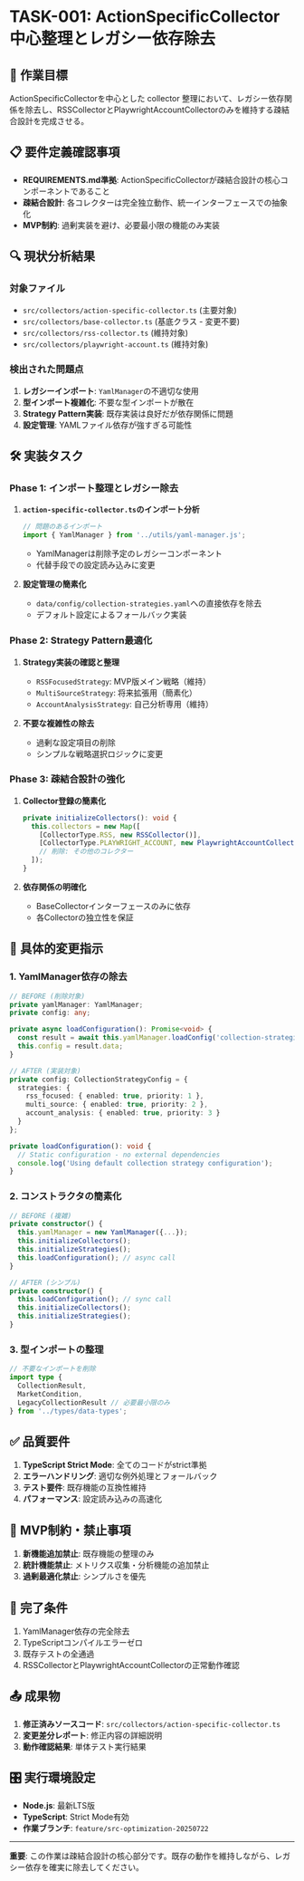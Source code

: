 # TASK-001: ActionSpecificCollector中心整理とレガシー依存除去

## 🎯 作業目標
ActionSpecificCollectorを中心とした collector 整理において、レガシー依存関係を除去し、RSSCollectorとPlaywrightAccountCollectorのみを維持する疎結合設計を完成させる。

## 📋 要件定義確認事項
- **REQUIREMENTS.md準拠**: ActionSpecificCollectorが疎結合設計の核心コンポーネントであること
- **疎結合設計**: 各コレクターは完全独立動作、統一インターフェースでの抽象化
- **MVP制約**: 過剰実装を避け、必要最小限の機能のみ実装

## 🔍 現状分析結果
### 対象ファイル
- `src/collectors/action-specific-collector.ts` (主要対象)
- `src/collectors/base-collector.ts` (基底クラス - 変更不要)
- `src/collectors/rss-collector.ts` (維持対象)
- `src/collectors/playwright-account.ts` (維持対象)

### 検出された問題点
1. **レガシーインポート**: `YamlManager`の不適切な使用
2. **型インポート複雑化**: 不要な型インポートが散在
3. **Strategy Pattern実装**: 既存実装は良好だが依存関係に問題
4. **設定管理**: YAMLファイル依存が強すぎる可能性

## 🛠️ 実装タスク

### Phase 1: インポート整理とレガシー除去
1. **`action-specific-collector.ts`のインポート分析**
   ```typescript
   // 問題のあるインポート
   import { YamlManager } from '../utils/yaml-manager.js';
   ```
   - YamlManagerは削除予定のレガシーコンポーネント
   - 代替手段での設定読み込みに変更

2. **設定管理の簡素化**
   - `data/config/collection-strategies.yaml`への直接依存を除去
   - デフォルト設定によるフォールバック実装

### Phase 2: Strategy Pattern最適化
1. **Strategy実装の確認と整理**
   - `RSSFocusedStrategy`: MVP版メイン戦略（維持）
   - `MultiSourceStrategy`: 将来拡張用（簡素化）
   - `AccountAnalysisStrategy`: 自己分析専用（維持）

2. **不要な複雑性の除去**
   - 過剰な設定項目の削除
   - シンプルな戦略選択ロジックに変更

### Phase 3: 疎結合設計の強化
1. **Collector登録の簡素化**
   ```typescript
   private initializeCollectors(): void {
     this.collectors = new Map([
       [CollectorType.RSS, new RSSCollector()],
       [CollectorType.PLAYWRIGHT_ACCOUNT, new PlaywrightAccountCollector(config)],
       // 削除: その他のコレクター
     ]);
   }
   ```

2. **依存関係の明確化**
   - BaseCollectorインターフェースのみに依存
   - 各Collectorの独立性を保証

## 🔧 具体的変更指示

### 1. YamlManager依存の除去
```typescript
// BEFORE (削除対象)
private yamlManager: YamlManager;
private config: any;

private async loadConfiguration(): Promise<void> {
  const result = await this.yamlManager.loadConfig('collection-strategies.yaml');
  this.config = result.data;
}

// AFTER (実装対象)
private config: CollectionStrategyConfig = {
  strategies: {
    rss_focused: { enabled: true, priority: 1 },
    multi_source: { enabled: true, priority: 2 },
    account_analysis: { enabled: true, priority: 3 }
  }
};

private loadConfiguration(): void {
  // Static configuration - no external dependencies
  console.log('Using default collection strategy configuration');
}
```

### 2. コンストラクタの簡素化
```typescript
// BEFORE (複雑)
private constructor() {
  this.yamlManager = new YamlManager({...});
  this.initializeCollectors();
  this.initializeStrategies();
  this.loadConfiguration(); // async call
}

// AFTER (シンプル)
private constructor() {
  this.loadConfiguration(); // sync call
  this.initializeCollectors();
  this.initializeStrategies();
}
```

### 3. 型インポートの整理
```typescript
// 不要なインポートを削除
import type { 
  CollectionResult, 
  MarketCondition,
  LegacyCollectionResult // 必要最小限のみ
} from '../types/data-types';
```

## ✅ 品質要件
1. **TypeScript Strict Mode**: 全てのコードがstrict準拠
2. **エラーハンドリング**: 適切な例外処理とフォールバック
3. **テスト要件**: 既存機能の互換性維持
4. **パフォーマンス**: 設定読み込みの高速化

## 🚫 MVP制約・禁止事項
1. **新機能追加禁止**: 既存機能の整理のみ
2. **統計機能禁止**: メトリクス収集・分析機能の追加禁止
3. **過剰最適化禁止**: シンプルさを優先

## 📝 完了条件
1. YamlManager依存の完全除去
2. TypeScriptコンパイルエラーゼロ
3. 既存テストの全通過
4. RSSCollectorとPlaywrightAccountCollectorの正常動作確認

## 📤 成果物
1. **修正済みソースコード**: `src/collectors/action-specific-collector.ts`
2. **変更差分レポート**: 修正内容の詳細説明
3. **動作確認結果**: 単体テスト実行結果

## 🎛️ 実行環境設定
- **Node.js**: 最新LTS版
- **TypeScript**: Strict Mode有効
- **作業ブランチ**: `feature/src-optimization-20250722`

---

**重要**: この作業は疎結合設計の核心部分です。既存の動作を維持しながら、レガシー依存を確実に除去してください。